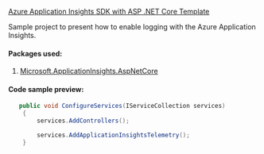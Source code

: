 [Azure Application Insights SDK with ASP .NET Core Template](https://github.com/Daniel-Krzyczkowski/AzureDeveloperTemplates/tree/master/src/azure-application-insights-sdk-asp-net-core-template)

Sample project to present how to enable logging with the Azure Application Insights.

#### Packages used:
1. [Microsoft.ApplicationInsights.AspNetCore](https://www.nuget.org/packages/Microsoft.ApplicationInsights.AspNetCore)

#### Code sample preview:

```csharp
   public void ConfigureServices(IServiceCollection services)
    {
        services.AddControllers();

        services.AddApplicationInsightsTelemetry();
    }
```

